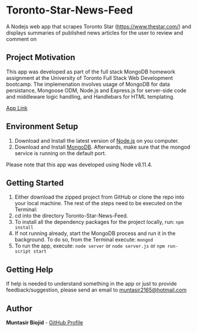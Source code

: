 # Toronto-Star-News-Feed
A Nodejs web app that scrapes Toronto Star (https://www.thestar.com/) and displays summaries of published news articles for the user to review and comment on

## Project Motivation

This app was developed as part of the full stack MongoDB homework assignment at the University of Toronto Full Stack Web Development bootcamp. The implemenation involves usage of MongoDB for data persistance, Mongoose ODM, Node.js and Express.js for server-side code and middleware logic handling, and Handlebars for HTML templating.

[App Link](https://toronto-star-news-feed.herokuapp.com/index.html)

## Environment Setup
1) Download and Install the latest version of [Node.js](https://nodejs.org/en/download/) on you computer.
2) Download and Install [MongoDB](https://www.mongodb.com/). Afterwards, make sure that the mongod service is running on the default port.

Please note that this app was developed using Node v8.11.4.

## Getting Started

1) Either download the zipped project from GitHub or clone the repo into your local machine.
The rest of the steps need to be executed on the Terminal:
2) cd into the directory Toronto-Star-News-Feed.
3) To install all the dependency packages for the project locally, run: `npm install`
4) If not running already, start the MongoDB process and run it in the background. To do so, from the Terminal execute: `mongod`
5) To run the app, execute: `node server` or `node server.js` or `npm run-script start`

## Getting Help

If help is needed to understand something in the app or just to provide feedback/suggestion, please send an email to muntasir2165@hotmail.com

## Author

**Muntasir Biojid** - [GitHub Profile](https://github.com/muntasir2165)